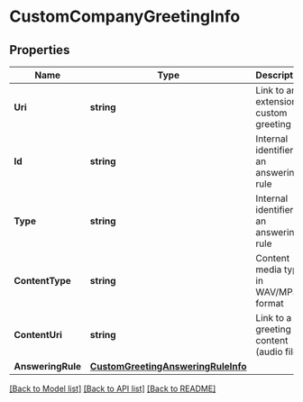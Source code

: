 # CustomCompanyGreetingInfo

## Properties
Name | Type | Description | Notes
------------ | ------------- | ------------- | -------------
**Uri** | **string** | Link to an extension custom greeting | [optional] 
**Id** | **string** | Internal identifier of an answering rule | [optional] 
**Type** | **string** | Internal identifier of an answering rule | [optional] 
**ContentType** | **string** | Content media type in WAV/MP3 format | [optional] 
**ContentUri** | **string** | Link to a greeting content (audio file) | [optional] 
**AnsweringRule** | [**CustomGreetingAnsweringRuleInfo**](CustomGreetingAnsweringRuleInfo.md) |  | [optional] 

[[Back to Model list]](../README.md#documentation-for-models) [[Back to API list]](../README.md#documentation-for-api-endpoints) [[Back to README]](../README.md)


